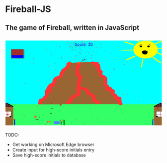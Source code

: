 # Fireball-JS
The game of Fireball, written in JavaScript
---
![Screenshot](Art/screenshot.png "Screenshot")
---
TODO:
- Get working on Microsoft Edge browser
- Create input for high-score initials entry
- Save high-score initials to database
